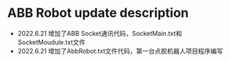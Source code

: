 # ABB Robot update description

- 2022.6.21 增加了ABB Socket通讯代码，SocketMain.txt和SocketMoudule.txt文件
- 2022.6.21 增加了AbbRobot.txt文件代码，第一台点胶机器人项目程序编写